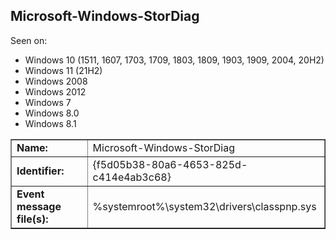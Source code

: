 ## Microsoft-Windows-StorDiag

Seen on:
* Windows 10 (1511, 1607, 1703, 1709, 1803, 1809, 1903, 1909, 2004, 20H2)
* Windows 11 (21H2)
* Windows 2008
* Windows 2012
* Windows 7
* Windows 8.0
* Windows 8.1

<table border="1" class="docutils">
  <tbody>
    <tr>
      <td><b>Name:</b></td>
      <td>Microsoft-Windows-StorDiag</td>
    </tr>
    <tr>
      <td><b>Identifier:</b></td>
      <td>{f5d05b38-80a6-4653-825d-c414e4ab3c68}</td>
    </tr>
    <tr>
      <td><b>Event message file(s):</b></td>
      <td>%systemroot%\system32\drivers\classpnp.sys</td>
    </tr>
  </tbody>
</table>

&nbsp;

